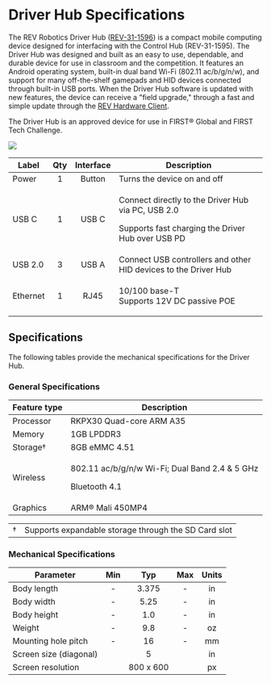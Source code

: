 # Driver Hub Specifications

The REV Robotics Driver Hub ([REV-31-1596](https://www.revrobotics.com/rev-31-1596)) is a compact mobile computing device designed for interfacing with the Control Hub (REV-31-1595). The Driver Hub was designed and built as an easy to use, dependable, and durable device for use in classroom and the competition. It features an Android operating system, built-in dual band Wi-Fi (802.11 ac/b/g/n/w), and support for many off-the-shelf gamepads and HID devices connected through built-in USB ports. When the Driver Hub software is updated with new features, the device can receive a "field upgrade," through a fast and simple update through the [REV Hardware Client](../updating-and-managing/rev-hardware-client.md).&#x20;

The Driver Hub is an approved device for use in FIRST® Global and FIRST Tech Challenge.&#x20;

![](https://2589213514-files.gitbook.io/\~/files/v0/b/gitbook-legacy-files/o/assets%2F-M4\_pJHI8HTuZFQTNfcy%2F-Ma47jw03PLfUWUf9IkZ%2F-Ma4Bemcm0\_JOuf0gCK7%2FDriverHub\_GitBook\_Layout.svg?alt=media\&token=073142e7-5d68-44e9-8bd5-c4cb9a535e55)



| **Label** | **Qty** | **Interface** | **Description**                                                                                                   |
| --------- | :-----: | :-----------: | ----------------------------------------------------------------------------------------------------------------- |
| Power     |    1    |     Button    | Turns the device on and off                                                                                       |
| USB C     |    1    |     USB C     | <p>Connect directly to the Driver Hub via PC, USB 2.0</p><p>Supports fast charging the Driver Hub over USB PD</p> |
| USB 2.0   |    3    |     USB A     | Connect USB controllers and other HID devices to the Driver Hub                                                   |
| Ethernet  |    1    |      RJ45     | <p>10/100 base-T<br>Supports 12V DC passive POE</p>                                                               |

## Specifications

The following tables provide the mechanical specifications for the Driver Hub.

### General Specifications

| Feature type | Description                                                                    |
| ------------ | ------------------------------------------------------------------------------ |
| Processor    | RKPX30 Quad-core ARM A35                                                       |
| Memory       | 1GB LPDDR3                                                                     |
| Storage†     | 8GB eMMC 4.51                                                                  |
| Wireless     | <p>802.11 ac/b/g/n/w Wi-Fi; Dual Band 2.4 &#x26; 5 GHz</p><p>Bluetooth 4.1</p> |
| Graphics     | ARM® Mali 450MP4                                                               |

|   |                                                      |
| - | ---------------------------------------------------- |
| † | Supports expandable storage through the SD Card slot |

### Mechanical Specifications

| **Parameter**          | **Min** |  **Typ**  | **Max** | **Units** |
| ---------------------- | :-----: | :-------: | :-----: | :-------: |
| Body length            |    -    |   3.375   |    -    |     in    |
| Body width             |    -    |    5.25   |    -    |     in    |
| Body height            |    -    |    1.0    |    -    |     in    |
| Weight                 |    -    |    9.8    |    -    |     oz    |
| Mounting hole pitch    |    -    |     16    |    -    |     mm    |
| Screen size (diagonal) |         |     5     |         |     in    |
| Screen resolution      |         | 800 x 600 |         |     px    |
